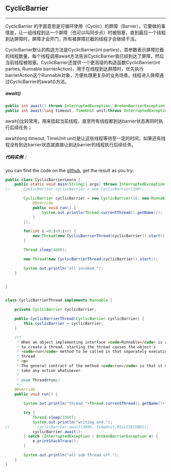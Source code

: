 ## CyclicBarrier

---

CyclicBarrier 的字面意思是可循环使用（Cyclic）的屏障（Barrier）。它要做的事情是，让一组线程到达一个屏障（也可以叫同步点）时被阻塞，直到最后一个线程到达屏障时，屏障才会开门，所有被屏障拦截的线程才会继续干活。

CyclicBarrier默认的构造方法是CyclicBarrier(int parties)，其参数表示屏障拦截的线程数量，每个线程调用await方法告诉CyclicBarrier我已经到达了屏障，然后当前线程被阻塞。CyclicBarrier还提供一个更高级的构造函数CyclicBarrier(int parties, Runnable barrierAction)，用于在线程到达屏障时，优先执行barrierAction这个Runnable对象，方便处理更复杂的业务场景。线程进入屏障通过CyclicBarrier的await()方法。

##### await()
```Java
public int await() throws InterruptedException, BrokenBarrierException {};
public int await(long timeout, TimeUnit unit)throws InterruptedException,BrokenBarrierException,TimeoutException {};
```
await()比较常用，用来挂起当前线程，直至所有线程都到达barrier状态再同时执行后续任务；

await(long timeout, TimeUnit unit)是让这些线程等待至一定的时间，如果还有线程没有到达barrier状态就直接让到达barrier的线程执行后续任务。


##### 代码实例：
you can find the code on the [github][1], get the result as you try:
```Java
public class CyclicBarrierLearn {
    public static void main(String[] args) throws InterruptedException {
//      CyclicBarrier cyclicBarrier = new CyclicBarrier(100);

        CyclicBarrier cyclicBarrier = new CyclicBarrier(10, new Runnable() {
            @Override
            public void run() {
                System.out.println(Thread.currentThread().getName());
            }
        });

        for(int i =0;i<9;i++) {
            new Thread(new CyclicBarrierThread(cyclicBarrier)).start();
        }

        Thread.sleep(4000);

        new Thread(new CyclicBarrierThread(cyclicBarrier)).start();

        System.out.println("all invoked.");
    }


}


class CyclicBarrierThread implements Runnable {

    private CyclicBarrier cyclicBarrier;

    public CyclicBarrierThread(CyclicBarrier cyclicBarrier) {
        this.cyclicBarrier = cyclicBarrier;
    }

    /**
     * When an object implementing interface <code>Runnable</code> is used
     * to create a thread, starting the thread causes the object's
     * <code>run</code> method to be called in that separately executing
     * thread.
     * <p>
     * The general contract of the method <code>run</code> is that it may
     * take any action whatsoever.
     *
     * @see Thread#run()
     */
    @Override
    public void run() {

        System.out.println("thread "+Thread.currentThread().getName()+" is writing data.");

        try {
            Thread.sleep(1000);
            System.out.println("writing end.");
//            cyclicBarrier.await(3000, TimeUnit.MILLISECONDS);
            cyclicBarrier.await();
        } catch (InterruptedException | BrokenBarrierException e) {
            e.printStackTrace();
        }

        System.out.println("all sub thread off.");
    }
}

```

[1]:https://github.com/twentyworld/learn/tree/master/JDKlearn/src/main/java/com/concurrent
